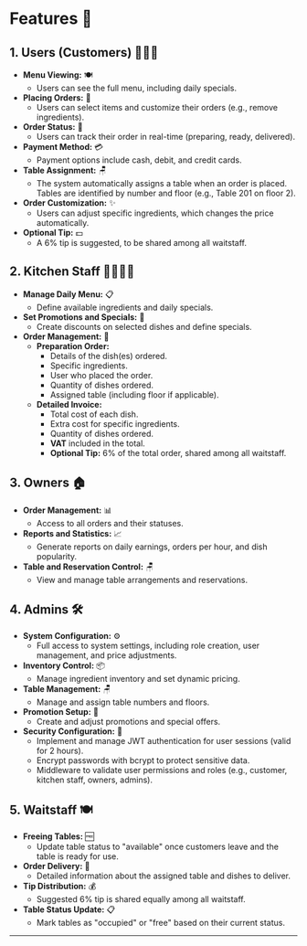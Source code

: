 # Features 👥

## 1. **Users (Customers)** 🧑‍🤝‍🧑

- **Menu Viewing:** 🍽️
  - Users can see the full menu, including daily specials.
- **Placing Orders:** 🛒
  - Users can select items and customize their orders (e.g., remove ingredients).
- **Order Status:** 🔄
  - Users can track their order in real-time (preparing, ready, delivered).
- **Payment Method:** 💳
  - Payment options include cash, debit, and credit cards.
- **Table Assignment:** 🪑
  - The system automatically assigns a table when an order is placed. Tables are identified by number and floor (e.g., Table 201 on floor 2).
- **Order Customization:** ✨
  - Users can adjust specific ingredients, which changes the price automatically.
- **Optional Tip:** 💵
  - A 6% tip is suggested, to be shared among all waitstaff.

## 2. **Kitchen Staff** 👩‍🍳👨‍🍳

- **Manage Daily Menu:** 📋
  - Define available ingredients and daily specials.
- **Set Promotions and Specials:** 🎉
  - Create discounts on selected dishes and define specials.
- **Order Management:** 📝
  - **Preparation Order:**
    - Details of the dish(es) ordered.
    - Specific ingredients.
    - User who placed the order.
    - Quantity of dishes ordered.
    - Assigned table (including floor if applicable).
  - **Detailed Invoice:**
    - Total cost of each dish.
    - Extra cost for specific ingredients.
    - Quantity of dishes ordered.
    - **VAT** included in the total.
    - **Optional Tip:** 6% of the total order, shared among all waitstaff.

## 3. **Owners** 🏠

- **Order Management:** 📊
  - Access to all orders and their statuses.
- **Reports and Statistics:** 📈
  - Generate reports on daily earnings, orders per hour, and dish popularity.
- **Table and Reservation Control:** 🪑
  - View and manage table arrangements and reservations.

## 4. **Admins** 🛠️

- **System Configuration:** ⚙️
  - Full access to system settings, including role creation, user management, and price adjustments.
- **Inventory Control:** 📦
  - Manage ingredient inventory and set dynamic pricing.
- **Table Management:** 🪑
  - Manage and assign table numbers and floors.
- **Promotion Setup:** 🎉
  - Create and adjust promotions and special offers.
- **Security Configuration:** 🔐
  - Implement and manage JWT authentication for user sessions (valid for 2 hours).
  - Encrypt passwords with bcrypt to protect sensitive data.
  - Middleware to validate user permissions and roles (e.g., customer, kitchen staff, owners, admins).

## 5. **Waitstaff** 🍽️

- **Freeing Tables:** 🆓
  - Update table status to "available" once customers leave and the table is ready for use.
- **Order Delivery:** 🚚
  - Detailed information about the assigned table and dishes to deliver.
- **Tip Distribution:** 💰
  - Suggested 6% tip is shared equally among all waitstaff.
- **Table Status Update:** 📋
  - Mark tables as "occupied" or "free" based on their current status.

---
